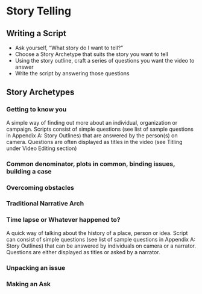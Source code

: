 # Story Telling

## Writing a Script

* Ask yourself, “What story do I want to tell?”
* Choose a Story Archetype that suits the story you want to tell
* Using the story outline, craft a series of questions you want the video to answer
* Write the script by answering those questions

## Story Archetypes

### Getting to know you  
   A simple way of finding out more about an individual, organization or campaign.
   Scripts consist of simple questions (see list of sample questions in Appendix A: Story Outlines)
   that are answered by the person(s) on camera. Questions are often displayed as titles in the video
   (see Titling under Video Editing section)

### Common denominator, plots in common, binding issues, building a case

### Overcoming obstacles

### Traditional Narrative Arch

### Time lapse or Whatever happened to?

A quick way of talking about the history of a place, person or idea.
Script can consist of simple questions (see list of sample questions in Appendix A: Story Outlines)
that can be answered by individuals on camera or a narrator.
Questions are either displayed as titles or asked by a narrator.

### Unpacking an issue

### Making an Ask

